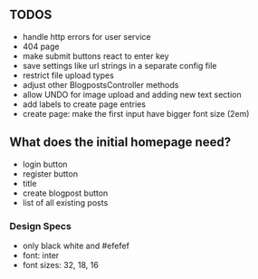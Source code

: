 ## TODOS
- handle http errors for user service
- 404 page
- make submit buttons react to enter key
- save settings like url strings in a separate config file
- restrict file upload types
- adjust other BlogpostsController methods
- allow UNDO for image upload and adding new text section
- add labels to create page entries
- create page: make the first input have bigger font size (2em)

## What does the initial homepage need?
- login button
- register button
- title
- create blogpost button
- list of all existing posts

### Design Specs
- only black white and #efefef
- font: inter
- font sizes: 32, 18, 16